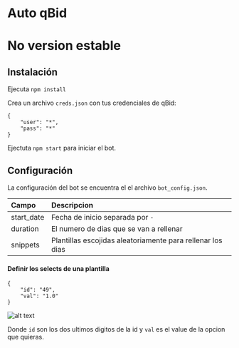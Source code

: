 # Auto qBid

# No version estable

## Instalación

Ejecuta `npm install`

Crea un archivo `creds.json` con tus credenciales de qBid:

```
{
    "user": "*",
    "pass": "*"
}
```

Ejectuta `npm start` para iniciar el bot.

## Configuración

La configuración del bot se encuentra el el archivo `bot_config.json`.

Campo|Descripcion
:---|:----
start_date|Fecha de inicio separada por `-`
duration|El numero de dias que se van a rellenar
snippets|Plantillas escojidas aleatoriamente para rellenar los dias

#### Definir los selects de una plantilla

```
{
    "id": "49",
    "val": "1.0"
}
```

![alt text](https://lh3.googleusercontent.com/fife/ABSRlIqJZSrJ2PtYgmwHmSM-yPQ-Ks1xf6Fv1lG1ILMTz6LEbhdqemZw-Nu2P-3NeSxECzdC4v0tCx47QsTJDR1ZIRcJPx7divNsuIVPf8WnYqCaUwUFC5r-kSshxQvCNQLmyBYbygEfssKE6plwwQYHMlBTnu3eBaBBoiBjUQcIEgq8_ejIP1XL3G9uYfkDVNeQ5lX1o4ByHovR_HEF_s4FNXBqaQM09QRe9XqaKhw1wrjKXA5p7M-pkIlP3FXQpLT_XzFtoOnSqG2NMqes8U695ZSehaYDx2KhkC0tyAg5ao4QB1tp6EvgMWnE6Yrn-j2og0-uUFO9bzGTRm-a321fFjlO5lobq6Kq8t2nw05bZkUxQkYF9w3AsYDjz2lCCeaV97jDzBMgIE1ytNqA7Mpzshd1X9Vti-_RcDds1B9DiXLSZA3eYvbg0MDzT80yUPIb-ZsadOpxVdeEX5JUJPrt80QDzvLJHYqKHxzkoIx62BOROhJOfbTsjcuqEjh19EL1-29gTGWZU1bkUM6_2VCvGyKhlj11OM7eR3v5kA2LmHmsd-6gvsC1kU6-G1HMSY8N_ISy0kTbE0DA1VDkIFI3p1cAP0jaDDCT-ssZ9qrHYOKN1RH02S6tWjbujKpNHSP9GEdq4ht0chQmPdrUofvWsTaewjEgak1kfnp7_yHznvkpz5IVX1TLLYVsTvzov-5mPcf7Y7rZY5gvztDRa4Pq6I4SBwS5S1Y8gA=w320-h200-k-ft)

Donde `id` son los dos ultimos digitos de la id y `val` es el value de la opcion que quieras.
